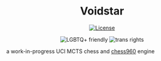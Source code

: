 <div align="center">

# Voidstar

[![License][license-badge]][license-link]  

![LGBTQ+ friendly][lgbtqp-badge]
![trans rights][trans-rights-badge]

</div>

a work-in-progress UCI MCTS chess and [chess960](https://en.wikipedia.org/wiki/Fischer_random_chess) engine

[license-badge]: https://img.shields.io/github/license/Ciekce/Stormphrax?style=for-the-badge
[license-link]: https://github.com/Ciekce/Stormphrax/blob/main/LICENSE

[lgbtqp-badge]: https://pride-badges.pony.workers.dev/static/v1?label=lgbtq%2B%20friendly&stripeWidth=6&stripeColors=E40303,FF8C00,FFED00,008026,24408E,732982
[trans-rights-badge]: https://pride-badges.pony.workers.dev/static/v1?label=trans%20rights&stripeWidth=6&stripeColors=5BCEFA,F5A9B8,FFFFFF,F5A9B8,5BCEFA

[ataxx]: https://en.wikipedia.org/wiki/Ataxx
